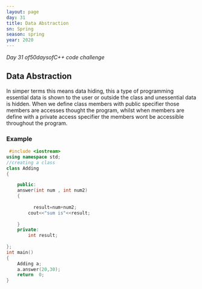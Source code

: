 ```yaml
---
layout: page
day: 31
title: Data Abstraction
sn: Spring
season: spring
year: 2020
---
```


*Day 31 of50daysofC++ code challenge*

## Data Abstraction
In simper terms this means data hiding, this a type of programming essential data is shown to the user or outside the class and unessential data is hidden.
When we define class members with public specifier those members are accesses thought the program, whilst when members are define with a private access specifier the members wont be accessible throughout the program.
### Example


```cpp
 #include <iostream>
using namespace std;
//creating a class
class Adding
{

    public:
	answer(int num , int num2)
	{
		
	      result=num+num2;
		cout<<"sum is"<<result;
		
	}
	private:
		int result;
	
};
int main()
{
	Adding a;
	a.answer(20,30);
	return  0;
}
```
